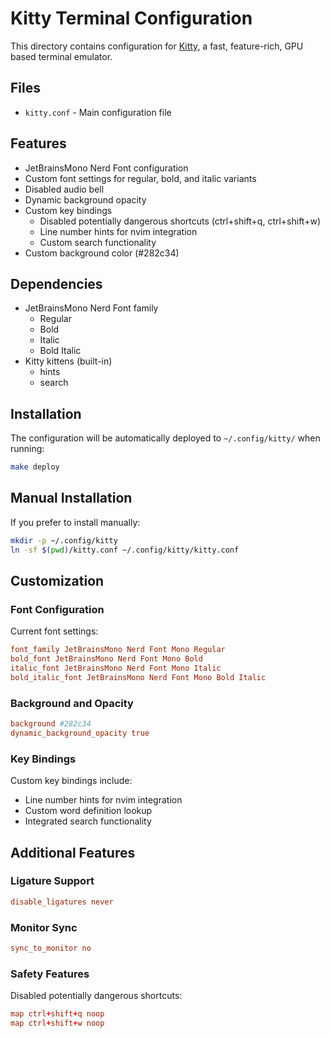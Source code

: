 # Kitty Terminal Configuration

This directory contains configuration for [Kitty](https://sw.kovidgoyal.net/kitty/), a fast, feature-rich, GPU based terminal emulator.

## Files

- `kitty.conf` - Main configuration file

## Features

- JetBrainsMono Nerd Font configuration
- Custom font settings for regular, bold, and italic variants
- Disabled audio bell
- Dynamic background opacity
- Custom key bindings
  - Disabled potentially dangerous shortcuts (ctrl+shift+q, ctrl+shift+w)
  - Line number hints for nvim integration
  - Custom search functionality
- Custom background color (#282c34)

## Dependencies

- JetBrainsMono Nerd Font family
  - Regular
  - Bold
  - Italic
  - Bold Italic
- Kitty kittens (built-in)
  - hints
  - search

## Installation

The configuration will be automatically deployed to `~/.config/kitty/` when running:

```bash
make deploy
```

## Manual Installation

If you prefer to install manually:

```bash
mkdir -p ~/.config/kitty
ln -sf $(pwd)/kitty.conf ~/.config/kitty/kitty.conf
```

## Customization

### Font Configuration

Current font settings:

```conf
font_family JetBrainsMono Nerd Font Mono Regular
bold_font JetBrainsMono Nerd Font Mono Bold
italic_font JetBrainsMono Nerd Font Mono Italic
bold_italic_font JetBrainsMono Nerd Font Mono Bold Italic
```

### Background and Opacity

```conf
background #282c34
dynamic_background_opacity true
```

### Key Bindings

Custom key bindings include:

- Line number hints for nvim integration
- Custom word definition lookup
- Integrated search functionality

## Additional Features

### Ligature Support

```conf
disable_ligatures never
```

### Monitor Sync

```conf
sync_to_monitor no
```

### Safety Features

Disabled potentially dangerous shortcuts:

```conf
map ctrl+shift+q noop
map ctrl+shift+w noop
```

